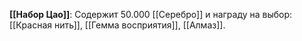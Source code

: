 **[[Набор Цао]]**: Содержит 50.000 [[Серебро]] и награду на выбор: [[Красная нить]], [[Гемма восприятия]], [[Алмаз]].  